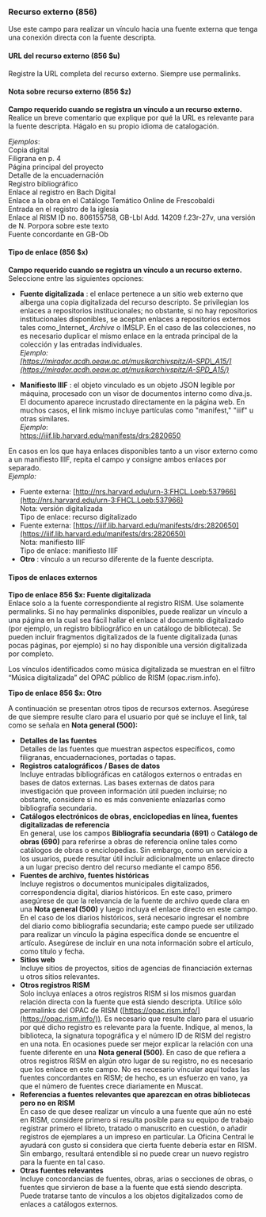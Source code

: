 ### Recurso externo (856)  

Use este campo para realizar un vínculo hacia una fuente externa que tenga una conexión directa con la fuente descripta.

#### URL del recurso externo (856 $u)

Registre la URL completa del recurso externo. Siempre use permalinks.

#### Nota sobre recurso externo (856 $z)
**Campo requerido cuando se registra un vínculo a un recurso externo.**  
Realice un breve comentario que explique por qué la URL es relevante para la fuente descripta. Hágalo en su propio idioma de catalogación.

_Ejemplos_:  
Copia digital  
Filigrana en p. 4  
Página principal del proyecto  
Detalle de la encuadernación  
Registro bibliográfico  
Enlace al registro en Bach Digital  
Enlace a la obra en el Catálogo Temático Online de Frescobaldi  
Entrada en el registro de la iglesia  
Enlace al RISM ID no. 806155758, GB-Lbl Add. 14209 f.23r-27v, una versión de N. Porpora sobre este texto  
Fuente concordante en GB-Ob

#### Tipo de enlace (856 $x)

**Campo requerido cuando se registra un vínculo a un recurso externo.&nbsp;** Seleccione entre las siguientes opciones:

- **Fuente digitalizada** : el enlace pertenece a un sitio web externo que alberga una copia digitalizada del recurso descripto. Se privilegian los enlaces a repositorios institucionales; no obstante, si no hay repositorios institucionales disponibles, se aceptan enlaces a repositorios externos tales como_Internet_ _Archive_ o IMSLP. En el caso de las colecciones, no es necesario duplicar el mismo enlace en la entrada principal de la colección y las entradas individuales.  
_Ejemplo:  
[https://mirador.acdh.oeaw.ac.at/musikarchivspitz/A-SPD\_A15/](https://mirador.acdh.oeaw.ac.at/musikarchivspitz/A-SPD_A15/)_  

- **Manifiesto IIIF** : el objeto vinculado es un objeto JSON legible por máquina, procesado con un visor de documentos interno como diva.js. El documento aparece incrustado directamente en la página web. En muchos casos, el link mismo incluye partículas como "manifest," "iiif" u otras similares.  
_Ejemplo_:&nbsp;  
<u><a target="_blank" href="https://iiif.lib.harvard.edu/manifests/drs:2820650">https://iiif.lib.harvard.edu/manifests/drs:2820650</a></u>  
  
En casos en los que haya enlaces disponibles tanto a un visor externo como a un manifiesto IIIF, repita el campo y consigne ambos enlaces por separado.  
_Ejemplo:_

  - Fuente externa: [http://nrs.harvard.edu/urn-3:FHCL.Loeb:537966](http://nrs.harvard.edu/urn-3:FHCL.Loeb:537966)&nbsp;  
Nota: versión digitalizada  
Tipo de enlace: recurso digitalizado
  - Fuente externa: [https://iiif.lib.harvard.edu/manifests/drs:2820650](https://iiif.lib.harvard.edu/manifests/drs:2820650)  
Nota: manifiesto IIIF  
Tipo de enlace: manifiesto IIIF
- **Otro** : vínculo a un recurso diferente de la fuente descripta.

####   

#### Tipos de enlaces externos

**Tipo de enlace 856 $x: Fuente digitalizada**   
Enlace solo a la fuente correspondiente al registro RISM. Use solamente permalinks. Si no hay permalinks disponibles, puede realizar un vínculo a una página en la cual sea fácil hallar el enlace al documento digitalizado (por ejemplo, un registro bibliográfico en un catálogo de biblioteca). Se pueden incluir fragmentos digitalizados de la fuente digitalizada (unas pocas páginas, por ejemplo) si no hay disponible una versión digitalizada por completo.

Los vínculos identificados como música digitalizada se muestran en el filtro “Música digitalizada” del OPAC público de RISM (opac.rism.info).

**Tipo de enlace 856 $x: Otro**

A continuación se presentan otros tipos de recursos externos. Asegúrese de que siempre resulte claro para el usuario por qué se incluye el link, tal como se señala en **Nota general (500):**

- **Detalles de las fuentes**  
Detalles de las fuentes que muestran aspectos específicos, como filigranas, encuadernaciones, portadas o tapas.
- **Registros catalográficos / Bases de datos**  
Incluye entradas bibliográficas en catálogos externos o entradas en bases de datos externas. Las bases externas de datos para investigación que proveen información útil pueden incluirse; no obstante, considere si no es más conveniente enlazarlas como bibliografía secundaria.
- **Catálogos electrónicos de obras, enciclopedias en línea, fuentes digitalizadas de referencia**  
En general, use los campos **Bibliografía secundaria (691)** o **Catálogo de obras (690)** para referirse a obras de referencia online tales como catálogos de obras o enciclopedias. Sin embargo, como un servicio a los usuarios, puede resultar útil incluir adicionalmente un enlace directo a un lugar preciso dentro del recurso mediante el campo 856.
- **Fuentes de archivo, fuentes históricas**  
Incluye registros o documentos municipales digitalizados, correspondencia digital, diarios históricos. En este caso, primero asegúrese de que la relevancia de la fuente de archivo quede clara en una **Nota general (500)** y luego incluya el enlace directo en este campo. En el caso de los diarios históricos, será necesario ingresar el nombre del diario como bibliografía secundaria; este campo puede ser utilizado para realizar un vínculo la página específica donde se encuentre el artículo. Asegúrese de incluir en una nota información sobre el artículo, como título y fecha.
- **Sitios web**  
Incluye sitios de proyectos, sitios de agencias de financiación externas u otros sitios relevantes.
- **Otros registros RISM**  
Solo incluya enlaces a otros registros RISM si los mismos guardan relación directa con la fuente que está siendo descripta. Utilice sólo permalinks del OPAC de RISM ([https://opac.rism.info/](https://opac.rism.info/)). Es necesario que resulte claro para el usuario por qué dicho registro es relevante para la fuente. Indique, al menos, la biblioteca, la signatura topográfica y el número ID de RISM del registro en una nota. En ocasiones puede ser mejor explicar la relación con una fuente diferente en una **Nota general (500)**. En caso de que refiera a otros registros RISM en algún otro lugar de su registro, no es necesario que los enlace en este campo. No es necesario víncular aquí todas las fuentes concordantes en RISM; de hecho, es un esfuerzo en vano, ya que el número de fuentes crece diariamente en Muscat.
- **Referencias a fuentes relevantes que aparezcan en otras bibliotecas pero no en RISM**  
En caso de que desee realizar un vínculo a una fuente que aún no esté en RISM, considere primero si resulta posible para su equipo de trabajo registrar primero el libreto, tratado o manuscrito en cuestión, o añadir registros de ejemplares a un impreso en particular. La Oficina Central le ayudará con gusto si considera que cierta fuente debería estar en RISM. Sin embargo, resultará entendible si no puede crear un nuevo registro para la fuente en tal caso.
- **Otras fuentes relevantes**  
Incluye concordancias de fuentes, obras, arias o secciones de obras, o fuentes que sirvieron de base a la fuente que está siendo descripta. Puede tratarse tanto de vínculos a los objetos digitalizados como de enlaces a catálogos externos.